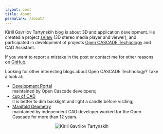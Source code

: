 ```yaml
---
layout: post
title: About
permalink: /about/
---
```


Kirill Gavrilov Tartynskih blog is about 3D and application development.
He created a project [sView](https://sview.ru/) (3D stereo media player and viewer), and participated in development of projects [Open CASCADE Technology](https://dev.opencascade.org/) and CAD Assistant.

If you want to report a mistake in the post or contact me for other reasons on [GitHub](https://github.com/gkv311/unlimited3d/issues).

Looking for other interesting blogs about Open CASCADE Technology? Take a look at:

- [Development Portal](https://dev.opencascade.org/blog)<br>
  maintained by Open Cascade developers;
- [cup of CAD](https://cupofcad0.wordpress.com/)<br>
  it is better to dim backlight and light a candle before visiting;
- [Manifold Geometry](http://quaoar.su/blog/)<br>
  maintained by independent CAD developer worked for the Open Cascade for more than 12 years.

<div align='center'><img src='{{site.baseurl}}/images/kirill.jpg' alt='Kirill Gavrilov Tartynskih' /></div>
